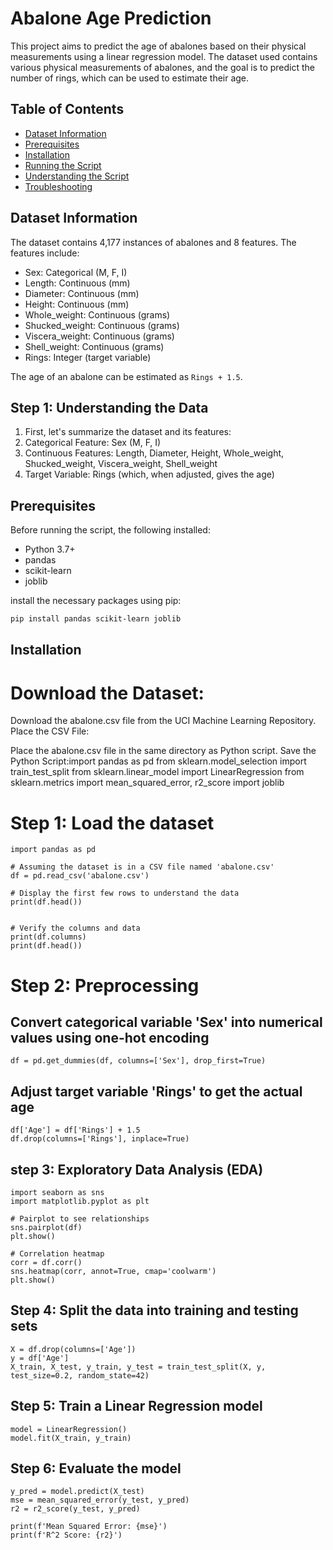# Abalone Age Prediction

This project aims to predict the age of abalones based on their physical measurements using a linear regression model. The dataset used contains various physical measurements of abalones, and the goal is to predict the number of rings, which can be used to estimate their age.

## Table of Contents
- [Dataset Information](#dataset-information)
- [Prerequisites](#prerequisites)
- [Installation](#installation)
- [Running the Script](#running-the-script)
- [Understanding the Script](#understanding-the-script)
- [Troubleshooting](#troubleshooting)

## Dataset Information

The dataset contains 4,177 instances of abalones and 8 features. The features include:
- Sex: Categorical (M, F, I)
- Length: Continuous (mm)
- Diameter: Continuous (mm)
- Height: Continuous (mm)
- Whole_weight: Continuous (grams)
- Shucked_weight: Continuous (grams)
- Viscera_weight: Continuous (grams)
- Shell_weight: Continuous (grams)
- Rings: Integer (target variable)

The age of an abalone can be estimated as `Rings + 1.5`.
## Step 1: Understanding the Data
1. First, let's summarize the dataset and its features:
2. Categorical Feature: Sex (M, F, I)
3. Continuous Features: Length, Diameter, Height, Whole_weight, Shucked_weight, Viscera_weight, Shell_weight
4. Target Variable: Rings (which, when adjusted, gives the age)

## Prerequisites

Before running the script, the following installed:
- Python 3.7+
- pandas
- scikit-learn
- joblib

install the necessary packages using pip:
```sh
pip install pandas scikit-learn joblib
```
## Installation
# Download the Dataset:

Download the abalone.csv file from the UCI Machine Learning Repository.
Place the CSV File:

Place the abalone.csv file in the same directory as Python script.
Save the Python Script:import pandas as pd
from sklearn.model_selection import train_test_split
from sklearn.linear_model import LinearRegression
from sklearn.metrics import mean_squared_error, r2_score
import joblib

# Step 1: Load the dataset
```
import pandas as pd

# Assuming the dataset is in a CSV file named 'abalone.csv'
df = pd.read_csv('abalone.csv')

# Display the first few rows to understand the data
print(df.head())


# Verify the columns and data
print(df.columns)
print(df.head())
```
# Step 2: Preprocessing
## Convert categorical variable 'Sex' into numerical values using one-hot encoding
```
df = pd.get_dummies(df, columns=['Sex'], drop_first=True)
```
## Adjust target variable 'Rings' to get the actual age
```
df['Age'] = df['Rings'] + 1.5
df.drop(columns=['Rings'], inplace=True)
```
## step 3: Exploratory Data Analysis (EDA)
```
import seaborn as sns
import matplotlib.pyplot as plt

# Pairplot to see relationships
sns.pairplot(df)
plt.show()

# Correlation heatmap
corr = df.corr()
sns.heatmap(corr, annot=True, cmap='coolwarm')
plt.show()
```
## Step 4: Split the data into training and testing sets
```
X = df.drop(columns=['Age'])
y = df['Age']
X_train, X_test, y_train, y_test = train_test_split(X, y, test_size=0.2, random_state=42)
```
## Step 5: Train a Linear Regression model
```
model = LinearRegression()
model.fit(X_train, y_train)
```
## Step 6: Evaluate the model
```
y_pred = model.predict(X_test)
mse = mean_squared_error(y_test, y_pred)
r2 = r2_score(y_test, y_pred)

print(f'Mean Squared Error: {mse}')
print(f'R^2 Score: {r2}')
```

